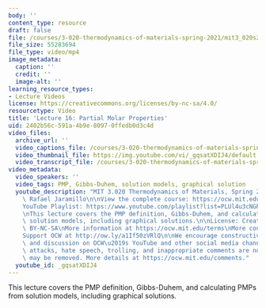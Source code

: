 ```yaml
---
body: ''
content_type: resource
draft: false
file: /courses/3-020-thermodynamics-of-materials-spring-2021/mit3_020s21_lecture_16_1080p_360p_16_9.mp4
file_size: 55283694
file_type: video/mp4
image_metadata:
  caption: ''
  credit: ''
  image-alt: ''
learning_resource_types:
- Lecture Videos
license: https://creativecommons.org/licenses/by-nc-sa/4.0/
resourcetype: Video
title: 'Lecture 16: Partial Molar Properties'
uid: 2402b56c-591a-4b9e-8097-0ffedb0d3c4d
video_files:
  archive_url: ''
  video_captions_file: /courses/3-020-thermodynamics-of-materials-spring-2021/1SOLrSAwcAipPmjrhLJj9-VNxXRZ1yg8M_transcript.webvtt
  video_thumbnail_file: https://img.youtube.com/vi/_gqsatXDIJ4/default.jpg
  video_transcript_file: /courses/3-020-thermodynamics-of-materials-spring-2021/1SOLrSAwcAipPmjrhLJj9-VNxXRZ1yg8M_transcript.pdf
video_metadata:
  video_speakers: ''
  video_tags: PMP, Gibbs-Duhem, solution models, graphical solution
  youtube_description: "MIT 3.020 Thermodynamics of Materials, Spring 2021\nInstructor:\
    \ Rafael Jaramillo\n\nView the complete course: https://ocw.mit.edu/courses/3-020-thermodynamics-of-materials-spring-2021/\n\
    YouTube Playlist: https://www.youtube.com/playlist?list=PLUl4u3cNGP61g-yRbJz4ghFPJLiok1HxX\n\
    \nThis lecture covers the PMP definition, Gibbs-Duhem, and calculating PMPs from\
    \ solution models, including graphical solutions.\n\nLicense: Creative Commons\
    \ BY-NC-SA\nMore information at https://ocw.mit.edu/terms\nMore courses at https://ocw.mit.edu\n\
    Support OCW at http://ow.ly/a1If50zVRlQ\n\nWe encourage constructive comments\
    \ and discussion on OCW\u2019s YouTube and other social media channels. Personal\
    \ attacks, hate speech, trolling, and inappropriate comments are not allowed and\
    \ may be removed. More details at https://ocw.mit.edu/comments."
  youtube_id: _gqsatXDIJ4
---
```

This lecture covers the PMP definition, Gibbs-Duhem, and calculating PMPs from solution models, including graphical solutions.
